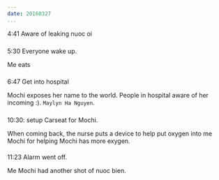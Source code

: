 ```yaml
---
date: 20160327 
...
```


4:41 Aware of leaking nuoc oi
###

5:30 Everyone wake up.

Me eats 
###

6:47 Get into hospital

Mochi exposes her name to the world. People in hospital aware of her incoming :).
`Maylyn Ha Nguyen`.
###

10:30: setup Carseat for Mochi.

When coming back, the nurse puts a device to help put oxygen into me Mochi for helping Mochi has
more exygen.

####
11:23 Alarm went off. 

Me Mochi had another shot of nuoc bien.


